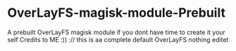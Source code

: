 # OverLayFS-magisk-module-Prebuilt
A prebuilt OverLayFS magisk module if you dont have time to create it your self 
Credits to ME :)) ://
this is aa complete default OverLayFS nothing editet

